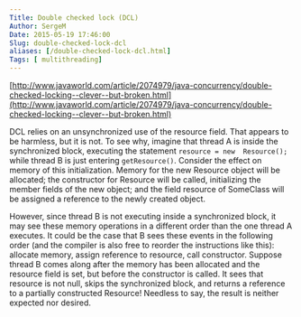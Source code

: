 ```yaml
---
Title: Double checked lock (DCL)
Author: SergeM
Date: 2015-05-19 17:46:00
Slug: double-checked-lock-dcl
aliases: [/double-checked-lock-dcl.html]
Tags: [ multithreading]
---
```




[http://www.javaworld.com/article/2074979/java-concurrency/double-checked-locking--clever--but-broken.html](http://www.javaworld.com/article/2074979/java-concurrency/double-checked-locking--clever--but-broken.html)


DCL  relies on an unsynchronized use of the resource field. That appears to  be harmless, but it is not. To see why, imagine that thread A is inside  the synchronized block, executing the statement `resource = new  Resource();` while thread B is just entering `getResource()`. 
Consider the  effect on memory of this initialization. Memory for the new Resource  object will be allocated; the constructor for Resource will be called,  initializing the member fields of the new object; and the field resource  of SomeClass will be assigned a reference to the newly created object.


However,  since thread B is not executing inside a synchronized block, it may see  these memory operations in a different order than the one thread A  executes. It could be the case that B sees these events in the following  order (and the compiler is also free to reorder the instructions like  this): allocate memory, assign reference to resource, call constructor.  Suppose thread B comes along after the memory has been allocated and the  resource field is set, but before the constructor is called. It sees  that resource is not null, skips the synchronized block, and returns a  reference to a partially constructed Resource! Needless to say, the  result is neither expected nor desired.
